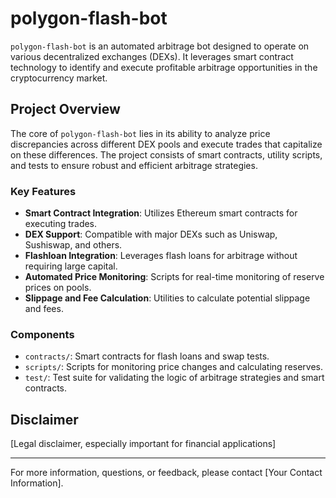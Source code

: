 # polygon-flash-bot

`polygon-flash-bot` is an automated arbitrage bot designed to operate on various decentralized exchanges (DEXs). It leverages smart contract technology to identify and execute profitable arbitrage opportunities in the cryptocurrency market.

## Project Overview

The core of `polygon-flash-bot` lies in its ability to analyze price discrepancies across different DEX pools and execute trades that capitalize on these differences. The project consists of smart contracts, utility scripts, and tests to ensure robust and efficient arbitrage strategies.

### Key Features

- **Smart Contract Integration**: Utilizes Ethereum smart contracts for executing trades.
- **DEX Support**: Compatible with major DEXs such as Uniswap, Sushiswap, and others.
- **Flashloan Integration**: Leverages flash loans for arbitrage without requiring large capital.
- **Automated Price Monitoring**: Scripts for real-time monitoring of reserve prices on pools.
- **Slippage and Fee Calculation**: Utilities to calculate potential slippage and fees.

### Components

- `contracts/`: Smart contracts for flash loans and swap tests.
- `scripts/`: Scripts for monitoring price changes and calculating reserves.
- `test/`: Test suite for validating the logic of arbitrage strategies and smart contracts.


## Disclaimer

[Legal disclaimer, especially important for financial applications]

---

For more information, questions, or feedback, please contact [Your Contact Information].
